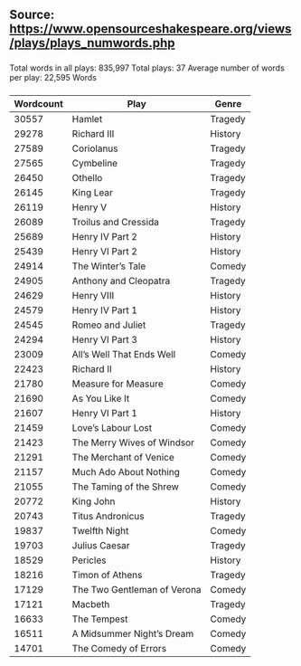  ## Source: https://www.opensourceshakespeare.org/views/plays/plays_numwords.php

###
Total words in all plays: 835,997 
Total plays: 37 
Average number of words per play: 22,595 Words 
###

| Wordcount | Play                        | Genre   |
| --------- | --------------------------- | ------- |
| 30557     | Hamlet                      | Tragedy |
| 29278     | Richard III                 | History |
| 27589     | Coriolanus                  | Tragedy |
| 27565     | Cymbeline                   | Tragedy |
| 26450     | Othello                     | Tragedy |
| 26145     | King Lear                   | Tragedy |
| 26119     | Henry V                     | History |
| 26089     | Troilus and Cressida        | Tragedy |
| 25689     | Henry IV Part 2             | History |
| 25439     | Henry VI Part 2             | History |
| 24914     | The Winter’s Tale           | Comedy  |
| 24905     | Anthony and Cleopatra       | Tragedy |
| 24629     | Henry VIII                  | History |
| 24579     | Henry IV Part 1             | History |
| 24545     | Romeo and Juliet            | Tragedy |
| 24294     | Henry VI Part 3             | History |
| 23009     | All’s Well That Ends Well   | Comedy  |
| 22423     | Richard II                  | History |
| 21780     | Measure for Measure         | Comedy  |
| 21690     | As You Like It              | Comedy  |
| 21607     | Henry VI Part 1             | History |
| 21459     | Love’s Labour Lost          | Comedy  |
| 21423     | The Merry Wives of Windsor  | Comedy  |
| 21291     | The Merchant of Venice      | Comedy  |
| 21157     | Much Ado About Nothing      | Comedy  |
| 21055     | The Taming of the Shrew     | Comedy  |
| 20772     | King John                   | History |
| 20743     | Titus Andronicus            | Tragedy |
| 19837     | Twelfth Night               | Comedy  |
| 19703     | Julius Caesar               | Tragedy |
| 18529     | Pericles                    | History |
| 18216     | Timon of Athens             | Tragedy |
| 17129     | The Two Gentleman of Verona | Comedy  |
| 17121     | Macbeth                     | Tragedy |
| 16633     | The Tempest                 | Comedy  |
| 16511     | A Midsummer Night’s Dream   | Comedy  |
| 14701     | The Comedy of Errors        | Comedy  |

